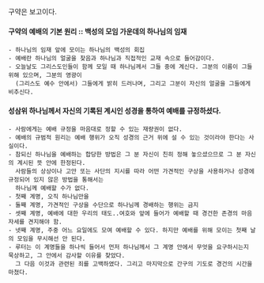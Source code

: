 구약은 보고이다.

#### 구약의 예배의 기본 원리 :: 백성의 모임 가운데의 하나님의 임재
    - 하나님의 임재 앞에 모이는 하나님의 백성의 회집
    - 예배란 하나님의 얼굴을 찾음과 하나님과 직접적인 교재 속으로 들어감이다.
    - 오늘날도 그리스도인들이 함께 모일 때 하나님께서 그들 중에 계신다. 그분의 이름이 그들 위해 있으며, 그분의 영광이 
      (그리스도 예수 안에서) 그들에게 밝히 드러나며, 그리고 그분이 자신의 얼굴을 그들에게 비추신다.

#### 성삼위 하나님께서 자신의 기록된 계시인 성경을 통하여 예배를 규정하셨다.
    - 사람에게는 예배 규정을 마음대로 정할 수 있는 재량권이 없다.
    - 예배의 규범적 원리는 예배 행위가 오직 성경의 근거 위에 설 수 있는 것이라야 한다는 사실이다.
    - 참되신 하나님을 예배하는 합당한 방법은 그 분 자신이 친히 정해 놓으셨으므로 그 분 자신의 계시된 뜻 안에 한정된다.
      사람들의 상상이나 고안 또는 사단의 지시를 따라 어떤 가견적인 구상을 사용하거나 성경에 규정되어 있지 않은 방법을 통해서는
      하나님께 예배할 수가 없다.
    - 첫째 계명, 오직 하나님만을
    - 둘째 계명, 가견적인 구상을 수단으로 하나님께 경배하는 행위는 금지
    - 셋째 계명, 예배에 대한 우리의 태도..여호와 앞에 들어가 예배할 때 경건한 존경의 마음 자세를 견지해야 함.
    - 넷째 계명, 주중 어느 요일에도 모여 예배할 수 있다. 하지만 예배를 위해 모이는 첫째 날의 모임을 무시해선 안 된다.
    - 루터는 이 계명들을 하나씩 들어서 먼저 하나님께서 그 계명 안에서 무엇을 요구하시는지 묵상하고, 그 안에서 감사할 이유를 찾았다. 
      그 다음 이것과 관련된 죄를 고백하였다. 그리고 마지막으로 간구의 기도로 경건의 시간을 마쳤다.


